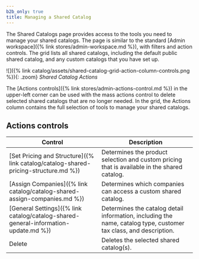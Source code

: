 ```yaml
---
b2b_only: true
title: Managing a Shared Catalog
---
```


The Shared Catalogs page provides access to the tools you need to manage your shared catalogs. The page is similar to the standard [Admin workspace]({% link stores/admin-workspace.md %}), with filters and action controls. The grid lists all shared catalogs, including the default public shared catalog, and any custom catalogs that you have set up.

![]({% link catalog/assets/shared-catalog-grid-action-column-controls.png %}){: .zoom}
*Shared Catalog Actions*

The [Actions controls]({% link stores/admin-actions-control.md %}) in the upper-left corner can be used with the mass actions control to delete selected shared catalogs that are no longer needed. In the grid, the Actions column contains the full selection of tools to manage your shared catalogs.

## Actions controls

|Control|Description|
|------|-----------|
|[Set Pricing and Structure]({% link catalog/catalog-shared-pricing-structure.md %})|Determines the product selection and custom pricing that is available in the shared catalog.|
|[Assign Companies]({% link catalog/catalog-shared-assign-companies.md %})|Determines which companies can access a custom shared catalog.|
|[General Settings]({% link catalog/catalog-shared-general-information-update.md %})|Determines the catalog detail information, including the name, catalog type, customer tax class, and description.|
|Delete|Deletes the selected shared catalog(s).|
